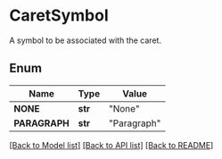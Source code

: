 # CaretSymbol
A symbol to be associated with the caret.

## Enum
Name | Type | Value
------------ | ------------- | -------------
**NONE** | **str** | "None"
**PARAGRAPH** | **str** | "Paragraph"


[[Back to Model list]](../README.md#documentation-for-models) [[Back to API list]](../README.md#documentation-for-api-endpoints) [[Back to README]](../README.md)


